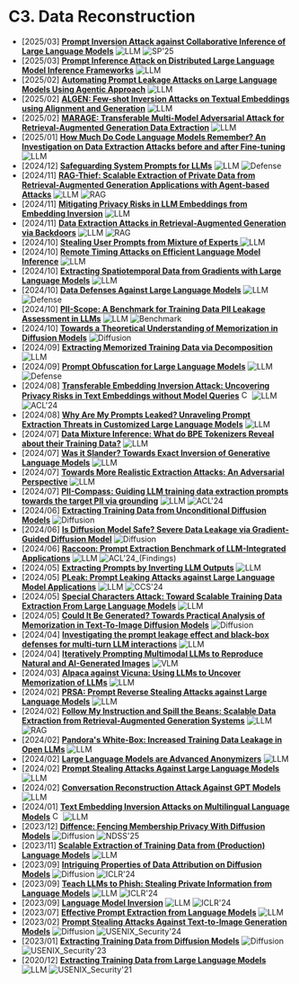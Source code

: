 # C3. Data Reconstruction
- [2025/03] **[Prompt Inversion Attack against Collaborative Inference of Large Language Models](https://arxiv.org/abs/2503.09022)** ![LLM](https://img.shields.io/badge/LLM-589cf4) ![SP'25](https://img.shields.io/badge/SP'25-f1b800)
- [2025/03] **[Prompt Inference Attack on Distributed Large Language Model Inference Frameworks](https://arxiv.org/abs/2503.09291)** ![LLM](https://img.shields.io/badge/LLM-589cf4)
- [2025/02] **[Automating Prompt Leakage Attacks on Large Language Models Using Agentic Approach](https://arxiv.org/abs/2502.12630)** ![LLM](https://img.shields.io/badge/LLM-589cf4)
- [2025/02] **[ALGEN: Few-shot Inversion Attacks on Textual Embeddings using Alignment and Generation](https://arxiv.org/abs/2502.11308)** ![LLM](https://img.shields.io/badge/LLM-589cf4)
- [2025/02] **[MARAGE: Transferable Multi-Model Adversarial Attack for Retrieval-Augmented Generation Data Extraction](https://arxiv.org/abs/2502.04360)** ![LLM](https://img.shields.io/badge/LLM-589cf4)
- [2025/01] **[How Much Do Code Language Models Remember? An Investigation on Data Extraction Attacks before and after Fine-tuning](https://arxiv.org/abs/2501.17501)** ![LLM](https://img.shields.io/badge/LLM-589cf4)
- [2024/12] **[Safeguarding System Prompts for LLMs](https://arxiv.org/abs/2412.13426)** ![LLM](https://img.shields.io/badge/LLM-589cf4) ![Defense](https://img.shields.io/badge/Defense-87b800)
- [2024/11] **[RAG-Thief: Scalable Extraction of Private Data from Retrieval-Augmented Generation Applications with Agent-based Attacks](https://arxiv.org/abs/2411.14110)** ![LLM](https://img.shields.io/badge/LLM-589cf4) ![RAG](https://img.shields.io/badge/RAG-87b800)
- [2024/11] **[Mitigating Privacy Risks in LLM Embeddings from Embedding Inversion](https://arxiv.org/abs/2411.05034)** ![LLM](https://img.shields.io/badge/LLM-589cf4)
- [2024/11] **[Data Extraction Attacks in Retrieval-Augmented Generation via Backdoors](https://arxiv.org/abs/2411.01705)** ![LLM](https://img.shields.io/badge/LLM-589cf4) ![RAG](https://img.shields.io/badge/RAG-87b800)
- [2024/10] **[Stealing User Prompts from Mixture of Experts ](https://arxiv.org/abs/2410.22884)** ![LLM](https://img.shields.io/badge/LLM-589cf4)
- [2024/10] **[Remote Timing Attacks on Efficient Language Model Inference](https://arxiv.org/abs/2410.17175)** ![LLM](https://img.shields.io/badge/LLM-589cf4)
- [2024/10] **[Extracting Spatiotemporal Data from Gradients with Large Language Models](https://arxiv.org/abs/2410.16121)** ![LLM](https://img.shields.io/badge/LLM-589cf4)
- [2024/10] **[Data Defenses Against Large Language Models](https://arxiv.org/abs/2410.13138)** ![LLM](https://img.shields.io/badge/LLM-589cf4) ![Defense](https://img.shields.io/badge/Defense-87b800)
- [2024/10] **[PII-Scope: A Benchmark for Training Data PII Leakage Assessment in LLMs](https://arxiv.org/abs/2410.06704)** ![LLM](https://img.shields.io/badge/LLM-589cf4) ![Benchmark](https://img.shields.io/badge/Benchmark-87b800)
- [2024/10] **[Towards a Theoretical Understanding of Memorization in Diffusion Models](https://arxiv.org/abs/2410.02467)** ![Diffusion](https://img.shields.io/badge/Diffusion-a99cf4)
- [2024/09] **[Extracting Memorized Training Data via Decomposition](https://arxiv.org/abs/2409.12367)** ![LLM](https://img.shields.io/badge/LLM-589cf4)
- [2024/09] **[Prompt Obfuscation for Large Language Models](https://arxiv.org/abs/2409.11026)** ![LLM](https://img.shields.io/badge/LLM-589cf4) ![Defense](https://img.shields.io/badge/Defense-87b800)
- [2024/08] **[Transferable Embedding Inversion Attack: Uncovering Privacy Risks in Text Embeddings without Model Queries](https://aclanthology.org/2024.acl-long.230/)** [<img src="https://github.com/FortAwesome/Font-Awesome/blob/6.x/svgs/brands/github.svg" alt="Code" width="15" height="15">](https://github.com/coffree0123/TEIA) ![LLM](https://img.shields.io/badge/LLM-589cf4) ![ACL'24](https://img.shields.io/badge/ACL'24-f1b800)
- [2024/08] **[Why Are My Prompts Leaked? Unraveling Prompt Extraction Threats in Customized Large Language Models](https://arxiv.org/abs/2408.02416)** ![LLM](https://img.shields.io/badge/LLM-589cf4)
- [2024/07] **[Data Mixture Inference: What do BPE Tokenizers Reveal about their Training Data?](https://arxiv.org/abs/2407.16607)** ![LLM](https://img.shields.io/badge/LLM-589cf4)
- [2024/07] **[Was it Slander? Towards Exact Inversion of Generative Language Models](https://arxiv.org/abs/2407.11059)** ![LLM](https://img.shields.io/badge/LLM-589cf4)
- [2024/07] **[Towards More Realistic Extraction Attacks: An Adversarial Perspective](https://arxiv.org/abs/2407.02596)** ![LLM](https://img.shields.io/badge/LLM-589cf4)
- [2024/07] **[PII-Compass: Guiding LLM training data extraction prompts towards the target PII via grounding](https://arxiv.org/abs/2407.02943)** ![LLM](https://img.shields.io/badge/LLM-589cf4) ![ACL'24](https://img.shields.io/badge/ACL'24-f1b800)
- [2024/06] **[Extracting Training Data from Unconditional Diffusion Models](https://arxiv.org/abs/2406.12752)** ![Diffusion](https://img.shields.io/badge/Diffusion-a99cf4)
- [2024/06] **[Is Diffusion Model Safe? Severe Data Leakage via Gradient-Guided Diffusion Model](https://arxiv.org/abs/2406.09484)** ![Diffusion](https://img.shields.io/badge/Diffusion-a99cf4)
- [2024/06] **[Raccoon: Prompt Extraction Benchmark of LLM-Integrated Applications](https://arxiv.org/abs/2406.06737)** ![LLM](https://img.shields.io/badge/LLM-589cf4) ![ACL'24_(Findings)](https://img.shields.io/badge/ACL'24_(Findings)-f1b800)
- [2024/05] **[Extracting Prompts by Inverting LLM Outputs](https://arxiv.org/abs/2405.15012)** ![LLM](https://img.shields.io/badge/LLM-589cf4)
- [2024/05] **[PLeak: Prompt Leaking Attacks against Large Language Model Applications](https://arxiv.org/abs/2405.06823)** ![LLM](https://img.shields.io/badge/LLM-589cf4) ![CCS'24](https://img.shields.io/badge/CCS'24-f1b800)
- [2024/05] **[Special Characters Attack: Toward Scalable Training Data Extraction From Large Language Models](https://arxiv.org/abs/2405.05990)** ![LLM](https://img.shields.io/badge/LLM-589cf4)
- [2024/05] **[Could It Be Generated? Towards Practical Analysis of Memorization in Text-To-Image Diffusion Models](https://arxiv.org/abs/2405.05846)** ![Diffusion](https://img.shields.io/badge/Diffusion-a99cf4)
- [2024/04] **[Investigating the prompt leakage effect and black-box defenses for multi-turn LLM interactions](https://arxiv.org/abs/2404.16251)** ![LLM](https://img.shields.io/badge/LLM-589cf4)
- [2024/04] **[Iteratively Prompting Multimodal LLMs to Reproduce Natural and AI-Generated Images](https://arxiv.org/abs/2404.13784)** ![VLM](https://img.shields.io/badge/VLM-c7688b)
- [2024/03] **[Alpaca against Vicuna: Using LLMs to Uncover Memorization of LLMs](https://arxiv.org/abs/2403.04801)** ![LLM](https://img.shields.io/badge/LLM-589cf4)
- [2024/02] **[PRSA: Prompt Reverse Stealing Attacks against Large Language Models](https://arxiv.org/abs/2402.19200)** ![LLM](https://img.shields.io/badge/LLM-589cf4)
- [2024/02] **[Follow My Instruction and Spill the Beans: Scalable Data Extraction from Retrieval-Augmented Generation Systems](https://arxiv.org/abs/2402.17840)** ![LLM](https://img.shields.io/badge/LLM-589cf4) ![RAG](https://img.shields.io/badge/RAG-87b800)
- [2024/02] **[Pandora's White-Box: Increased Training Data Leakage in Open LLMs](https://arxiv.org/abs/2402.17012)** ![LLM](https://img.shields.io/badge/LLM-589cf4)
- [2024/02] **[Large Language Models are Advanced Anonymizers](https://arxiv.org/abs/2402.13846)** ![LLM](https://img.shields.io/badge/LLM-589cf4)
- [2024/02] **[Prompt Stealing Attacks Against Large Language Models](https://arxiv.org/abs/2402.12959)** ![LLM](https://img.shields.io/badge/LLM-589cf4)
- [2024/02] **[Conversation Reconstruction Attack Against GPT Models ](https://arxiv.org/abs/2402.02987)** ![LLM](https://img.shields.io/badge/LLM-589cf4)
- [2024/01] **[Text Embedding Inversion Attacks on Multilingual Language Models](https://arxiv.org/abs/2401.12192)** [<img src="https://github.com/FortAwesome/Font-Awesome/blob/6.x/svgs/brands/github.svg" alt="Code" width="15" height="15">](https://huggingface.co/yiyic) ![LLM](https://img.shields.io/badge/LLM-589cf4)
- [2023/12] **[Diffence: Fencing Membership Privacy With Diffusion Models](https://arxiv.org/abs/2312.04692)** ![Diffusion](https://img.shields.io/badge/Diffusion-a99cf4) ![NDSS'25](https://img.shields.io/badge/NDSS'25-f1b800)
- [2023/11] **[Scalable Extraction of Training Data from (Production) Language Models](https://arxiv.org/abs/2311.17035)** ![LLM](https://img.shields.io/badge/LLM-589cf4)
- [2023/09] **[Intriguing Properties of Data Attribution on Diffusion Models](https://openreview.net/forum?id=vKViCoKGcB)** ![Diffusion](https://img.shields.io/badge/Diffusion-a99cf4) ![ICLR'24](https://img.shields.io/badge/ICLR'24-f1b800)
- [2023/09] **[Teach LLMs to Phish: Stealing Private Information from Language Models](https://openreview.net/forum?id=qo21ZlfNu6)** ![LLM](https://img.shields.io/badge/LLM-589cf4) ![ICLR'24](https://img.shields.io/badge/ICLR'24-f1b800)
- [2023/09] **[Language Model Inversion](https://arxiv.org/abs/2311.13647)** ![LLM](https://img.shields.io/badge/LLM-589cf4) ![ICLR'24](https://img.shields.io/badge/ICLR'24-f1b800)
- [2023/07] **[Effective Prompt Extraction from Language Models](https://arxiv.org/abs/2307.06865v3)** ![LLM](https://img.shields.io/badge/LLM-589cf4)
- [2023/02] **[Prompt Stealing Attacks Against Text-to-Image Generation Models](https://arxiv.org/abs/2302.09923)** ![Diffusion](https://img.shields.io/badge/Diffusion-a99cf4) ![USENIX_Security'24](https://img.shields.io/badge/USENIX_Security'24-f1b800)
- [2023/01] **[Extracting Training Data from Diffusion Models](https://arxiv.org/abs/2301.13188)** ![Diffusion](https://img.shields.io/badge/Diffusion-a99cf4) ![USENIX_Security'23](https://img.shields.io/badge/USENIX_Security'23-f1b800)
- [2020/12] **[Extracting Training Data from Large Language Models](https://arxiv.org/abs/2012.07805)** ![LLM](https://img.shields.io/badge/LLM-589cf4) ![USENIX_Security'21](https://img.shields.io/badge/USENIX_Security'21-f1b800)
